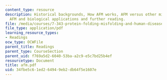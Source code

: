 ```yaml
---
content_type: resource
description: Historical backgrounds, How AFM works, AFM versus other microscopic methods,
  AFM and biological applications and further reading.
file: /media/courses/7-343-protein-folding-misfolding-and-human-disease-fall-2004/34fbe5c61ed264949eb2db64f5e1607e_afm.pdf
file_type: application/pdf
learning_resource_types:
- Readings
ocw_type: OCWFile
parent_title: Readings
parent_type: CourseSection
parent_uid: f769a5d2-6040-53ba-a2c9-e5c7bd25b4ef
resourcetype: Document
title: afm.pdf
uid: 34fbe5c6-1ed2-6494-9eb2-db64f5e1607e
---
```

